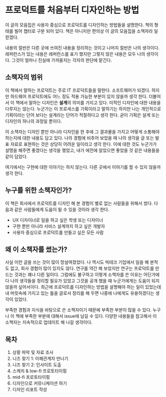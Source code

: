 # 프로덕트를 처음부터 디자인하는 방법

이 글의 모음집은 사용자 중심으로 프로덕트를 디자인하는 방법들을 설명한다. 책의 형태를 빌어 챕터로 구분 되어 있다.
책은 아니지만 편의상 이 글의 모음집을 소책자라 일컫겠다.

내용의 절반은 다른 곳에 쓰여진 내용을 정리하는 것이고 나머지 절반은 나의 생각이다.
레퍼런스가 있는 내용은 레퍼런스를 표기 했지만 그렇지 않은 내용은 모두 나의 생각이다. 그것이 얼마나 진실에 가까울지는 각자의 판단에 맡긴다.

## 소책자의 범위

이 책에서 말하는 프로덕트는 주로 IT 프로덕트들을 말한다. 소프트웨어가 되겠다. 하지만 하드웨어 프로덕트에도 어느 정도 적용 가능한 부분이 있지 않을까 생각 한다.
더불어서 이 책에서 말하는 디자인은 **설계**의 의미를 가지고 있다. 미적인 디자인에 대한 내용을 다루지는 않는다.
누군가는 이 프로세스를 기획이라고 말하기는 하지만 나는 개인적으로 기획이라는 단어 보다는 설계라는 단어가 적절하다고 생각 한다. 굳이 기획은 설계 또는 디자인의 하나의 과정일 뿐이다.

이 소책자는 디자인 뿐만 아니라 디자인을 한 후에 그 결과물을 가지고 어떻게 소통해야 하는지에 대한 내용도 담고 있다. 나의 경험에 비추어 보았을 때 나의 생각을 글 또는 발표 자료로 표현하는 것은 상당히 어려운 일이라고 생각 한다.
이에 대한 것도 누군가가 설명을 해주면 좋겠다는 생각을 했었고, 내가 에전에 알았으면 좋았을 것 같은 내용들을 같이 담았다.

여기에서는 구현에 대한 이야기는 하지 않는다. 다른 곳에서 이야기를 할 수 있지 않을까 생각 한다.

## 누구를 위한 소책자인가?

이 책은 회사에서 프로덕트를 디자인 해 본 경험이 별로 없는 사람들을 위해서 썼다.
다음과 같은 사람들에게 도움이 될 수 있을 것이라 생각 한다.
- UX 디자이너로 일을 하고 싶은 학생 또는 디자이너
- 구현 뿐만 아니라 서비스 설계까지 하고 싶은 개발자
- 사용자 중심으로 프로덕트를 만들고 싶은 모든 사람

## 왜 이 소책자를 썼는가?

사실 이런 글을 쓰는 것이 많이 망설여졌었다.
나 역시도 빅테크 기업에서 일을 해 본적도 없고, 회사 경험이 많이 있지도 않다. 연구를 약간 해 보았지만 연구는 프로덕트를 만드는 것과는 꽤나 다른 일이다.
그럼에도 불구하고 이렇게 소책자를 쓴 이유는 어딘가에다 나의 생각들을 정리할 필요가 있었고 그것을 공개 했을 때 누군가에게는 도움이 되지 않을까 싶어서이다.
최근에 프로덕트를 디자인하는 방법을 설명해야 하는 일이 있었는데 내 머릿속에 가지고 있는 틀을 글로서 정리를 해 두면 나중에 나에게도 유용하겠다는 생각이 있었다.

부족한 경험과 지식을 바탕으로 쓴 소책자이기 때문에 부족한 부분이 많을 수 있다.
누구나 이 책에 부족한 부분에 대해서 issue에 남길 수 있다. 다양한 내용들을 참고해서 이 소책자는 지속적으로 업데이트 해 나갈 생각이다.

## 목차

1.  상황 파악 및 자료 조사
2.  니즈 찾기 1: 이해관계자 만나기
3.  니즈 찾기 2: 인사이트 도출
4.  스케치 & low-fi 프로토타이핑
5.  mid-fi 프로토타이핑
6.  디자인으로 커뮤니케이션 하기
7.  디자인 리포트 작성
